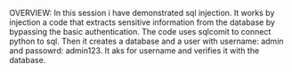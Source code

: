 OVERVIEW:
In this session i have demonstrated sql injection. It works by injection a code that extracts sensitive information from the 
database by bypassing the basic authentication. The code uses sqlcomit to connect python to sql. Then it creates a database and a 
user with username: admin and passowrd: admin123.
It aks for username and verifies it with the database. 
